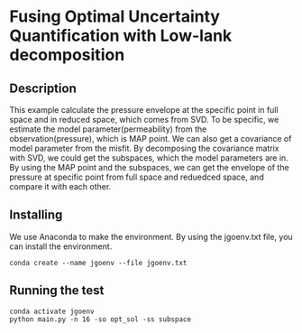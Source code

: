 # Fusing Optimal Uncertainty Quantification with Low-lank decomposition
  
## Description

This example calculate the pressure envelope at the specific point in full space and in reduced space, which comes from SVD. 
To be specific, we estimate the model parameter(permeability) from the observation(pressure), which is MAP point. 
We can also get a covariance of model parameter from the misfit. 
By decomposing the covariance matrix with SVD, we could get the subspaces, which the model parameters are in.
By using the MAP point and the subspaces, we can get the envelope of the pressure at specific point from full space and reduedced space, and compare it with each other. 


## Installing
We use Anaconda to make the environment.
By using the jgoenv.txt file, you can install the environment.

```
conda create --name jgoenv --file jgoenv.txt
```

## Running the test

```
conda activate jgoenv
python main.py -n 16 -so opt_sol -ss subspace
```
